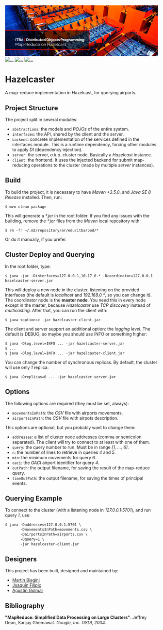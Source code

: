 [![...](.resources/image/readme-header.png)](https://github.com/agustin-golmar/Hazelcaster/blob/master/.resources/doc/(2018)%20Map-Reduce%20On%20Hazelcast.pdf)
[![...](https://img.shields.io/badge/hazelcast-v3.7.8-red.svg)](https://hazelcast.org/)
[![...](https://img.shields.io/badge/release-v1.0.1-blue.svg)](https://github.com/agustin-golmar/Hazelcaster/releases)
[![...](https://www.travis-ci.com/agustin-golmar/Hazelcaster.svg?branch=master)](https://www.travis-ci.com/agustin-golmar/Hazelcaster)

# Hazelcaster

A map-reduce implementation in Hazelcast, for querying airports.

## Project Structure

The project split in several modules:

* `abstractions`: the models and _POJOs_ of the entire system.
* `interfaces`: the API, shared by the client and the server.
* `backend`: concrete implementation of the services defined in the interfaces
module. This is a runtime dependency, forcing other modules to apply _DI_
(dependency injection).
* `server`: the server, _a.k.a._ cluster node. Basically a _Hazelcast_
instance.
* `client`: the frontend. It uses the injected backend for submit map-reducing
operations to the cluster (made by multiple _server_ instances).

## Build

To build the project, it is necessary to have _Maven +3.5.0_, and
_Java SE 8 Release_ installed. Then, run:

```
$ mvn clean package
```

This will generate a _\*.jar_ in the root folder. If you find any issues with
the building, remove the _\*.jar_ files from the _Maven_ local repository
with:

```
$ rm -fr ~/.m2/repository/ar/edu/itba/pod/*
```

Or do it manually, if you prefer.

## Cluster Deploy and Querying

In the root folder, type:

```
$ java -jar -Dinterfaces=127.0.0.1,10.17.0.* -Dcoordinator=127.0.0.1 hazelcaster-server.jar
```

This will deploy a new node in the cluster, listening on the provided
interfaces (the default is _localhost_ and _192.168.0.\*_, so you can change
it). The coordinator node is the __master node__. You need this in every node
except in the master, because _Hazelcaster_ use _TCP discovery_ instead of
_multicasting_. After that, you can run the client with:

```
$ java <options> -jar hazelcaster-client.jar
```

The client and server support an additional option: the _logging level_. The
default is DEBUG, so maybe you should use INFO or something higher:

```
$ java -Dlog.level=INFO ... -jar hazelcaster-server.jar
$ ...
$ java -Dlog.level=INFO ... -jar hazelcaster-client.jar
```

You can change the number of synchronous replicas. By default, the cluster will
use only _1_ replica:

```
$ java -Dreplicas=0 ... -jar hazelcaster-server.jar
```

## Options

The following options are required (they must be set, always):

* `movementsInPath`: the _CSV_ file with airports movements.
* `airportsInPath`: the _CSV_ file with airpots description.

This options are optional, but you probably want to change them:

* `addresses`: a list of cluster node addresses (comma or semicolon separated).
The client will try to connect to at least with one of them.
* `query`: the query number to run. Must be in range _[1, ..., 6]_.
* `n`: the number of lines to retrieve in queries _4_ and _5_.
* `min`: the minimum movements for query _6_.
* `oaci`: the _OACI_ airport identifier for query _4_.
* `outPath`: the output filename, for saving the result of the map-reduce
query.
* `timeOutPath`: the output filename, for saving the times of principal events.

## Querying Example

To connect to the cluster (with a listening node in _127.0.0.1:5701_), and run
query _1_, use:

```
$ java -Daddresses=127.0.0.1:5701 \
       -DmovementsInPath=movements.csv \
       -DairportsInPath=airports.csv \
       -Dquery=1 \
       -jar hazelcaster-client.jar
```

## Designers

This project has been built, designed and maintained by:

* [Martín Biagini](https://github.com/mbiagini)
* [Joaquín Filipic](https://github.com/joaquinfilipic)
* [Agustín Golmar](https://github.com/agustin-golmar)

## Bibliography

__"MapReduce: Simplified Data Processing on Large Clusters"__. Jeffrey Dean,
Sanjay Ghemawat. _Google, Inc. OSDI, 2004_.
